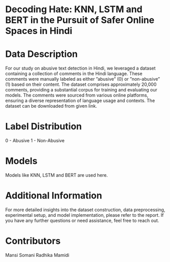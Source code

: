 # Decoding Hate: KNN, LSTM and BERT in the Pursuit of Safer Online Spaces in Hindi

# Data Description
For our study on abusive text detection in Hindi, we
leveraged a dataset containing a collection of comments in
the Hindi language. These comments were manually labeled
as either ”abusive” (0) or ”non-abusive” (1) based on their content. The dataset comprises approximately 20,000 comments,
providing a substantial corpus for training and evaluating our
models. The comments were sourced from various online
platforms, ensuring a diverse representation of language usage
and contexts. The dataset can be downloaded from given link.

# Label Distribution
0 - Abusive
1 - Non-Abusive

# Models
Models like KNN, LSTM and BERT are used here.

# Additional Information
For more detailed insights into the dataset construction, data preprocessing, experimental setup, and model implementation, please refer to the report. If you have any further questions or need assistance, feel free to reach out.

# Contributors
Mansi Somani 
Radhika Mamidi
